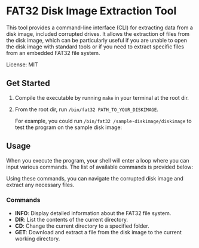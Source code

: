 # FAT32 Disk Image Extraction Tool

This tool provides a command-line interface (CLI) for extracting data from a 
disk image, included corrupted drives. It allows the extraction of files from the disk image, which
can be particularly useful if you are unable to open the disk image with standard tools or if you need to extract specific files from an embedded FAT32 file system.

License: MIT

## Get Started

1. Compile the executable by running `make` in your terminal at the root dir.
2. From the root dir, run `/bin/fat32 PATH_TO_YOUR_DISKIMAGE`.

    For example, you could run `/bin/fat32 /sample-diskimage/diskimage` to test the program on the sample disk image: 


## Usage

When you execute the program, your shell will enter a loop where you can input various commands. The list of available commands is provided below:

Using these commands, you can navigate the corrupted disk image and extract any necessary files.

### Commands

- **INFO**: Display detailed information about the FAT32 file system.
- **DIR**: List the contents of the current directory.
- **CD**: Change the current directory to a specified folder.
- **GET**: Download and extract a file from the disk image to the current working directory.